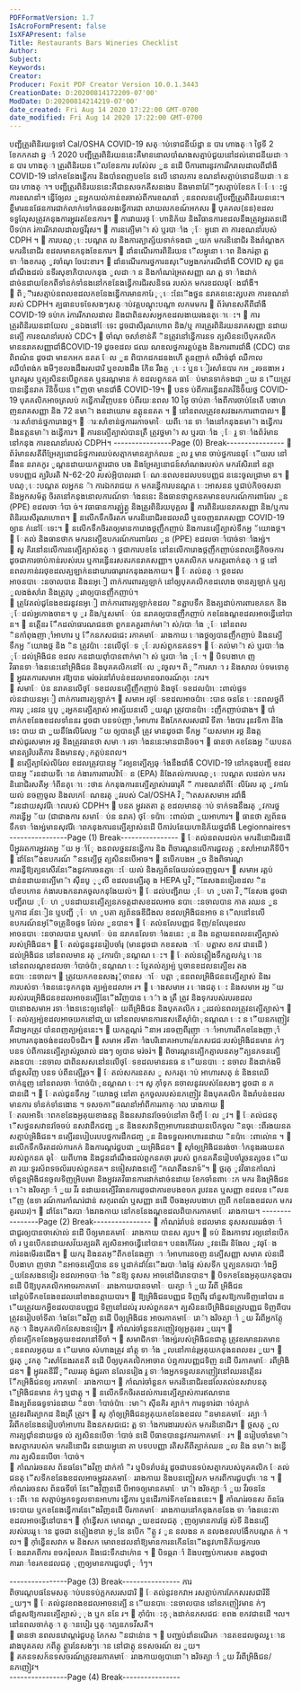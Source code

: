 ```yaml
---
PDFFormatVersion: 1.7
IsAcroFormPresent: false
IsXFAPresent: false
Title: Restaurants Bars Wineries Checklist
Author: 
Subject: 
Keywords: 
Creator: 
Producer: Foxit PDF Creator Version 10.0.1.3443
CreationDate: D:20200814172209-07'00'
ModDate: D:20200814214219-07'00'
date_created: Fri Aug 14 2020 17:22:00 GMT-0700
date_modified: Fri Aug 14 2020 17:22:00 GMT-0700
---
```

បញ្ជីត្រួរពិនិរយទូទៅ Cal/OSHA COVID-19 
សត្ាប់ទោជនីយ៍ដ្ឋា ន បារ ហាងត្ា 
ថ្ងៃទី 2 ខែកកកដា ឆ្ន ាំ 2020 
បញ្ជីត្រួរពិនិរយននេះគឺមាននោលបាំណងសត្មាប់ជួយនៅដល់នោជនីយដាា ន បារ ហាងត្ា ត្រួរពិនិរយន ើលខែនការ
របស់ែល ួន នដើ បីការពារនូវការរីករាលដាលពីជាំងឺ COVID-19 នៅកខនែងន្វើការ និងបាំនពញបខនែ នលើ នោលការ
ខណនាំសត្មាប់នោជនីយដាា ន បារ ហាងត្ា។ បញ្ជីត្រួរពិនិរយននេះគឺជានសចកតីសនងេប និងមានារែែីៗសត្មាប់ខែនក
ែែេះថ្នការខណនាំ។ ន្វើឲ្យែល ួនអ្នកយល់កាន់ខរចាស់ពីការខណនាំ  ុននពលនត្បើបញ្ជីត្រួរពិនិរយននេះ។ 
ខ្លឹមារននផែនការជាក់លាក់ទៅកផនលងទ្វើការជា
លាយលកខណ៍អកសរ 
 បុគគល(នន)ខដលទទួលែុសត្រូវកនុងការអ្នុវរតខែនការ។ 
 ការវាយរថ្ ែហានិភ័យ និងវិធានការខដលនឹងត្រូវអ្នុវរតនដើ បីទប់ាក រ់ការរីករាលដាលថ្នវីរុស។ 
 ការនត្បើមា៉ា ស់ ឬរបាាំង ុែ អ្នុនោ តា ការខណនាំរបស់ CDPH ។ 
 ការបណ្ុេះបណ្តត ល និងការត្បាត្ស័យទាក់ទងជា ួយក មករនិនោជិរ និងរាំណ្តងក មករនិនោជិរ
ខដលមានកនុងខែនការ។ 
 ដាំនណើរការពិនិរយន ើលអ្នុនោ ោព និងករ់ត្តា ត្ព ទាាំងខករត្ ូវចាំណុ ចែវេះខារ។ 
 ដាំនណើរការថ្នការនសុើបអ្នងករករណីជាំងឺ COVID សូ ជូនដាំណឹងដល់ នទីរសុខាភិបាលកនុង ូលដាា ន 
និងកាំណរ់អ្រតសញ្ញា ណ ត្ព ទាាំងដាក់ដាច់នដាយខែកពីទាំនក់ទាំនងនៅកខនែងន្វើការជិរសនិទធ
របស់ក មករខដលឆ្ែងជាំងឺ។  
 ពិ្ីារសត្មាប់នពលខដលកខនែងន្វើការមានការែ្ុេះនែើងថ្នន នរាគននេះត្សបតា  ការខណនាំរបស់ 
CDPH។ 
ត្បធានបទទែសងៗសត្ាប់វគ្គបណ្តុះបណ្តា លកមមករ 
 ព័រ៌មានសតីពីជាំងឺ COVID-19 ទប់ាក រ់ការរីករាលដាល និងជាពិនសសអ្នកខដលងាយរងនត្ោេះ។ 
 ការត្រួរពិនិរយនដាយែល ួនឯងនៅែទេះ ដូចជាសីរុណហោព និង/ឬ ការត្រួរពិនិរយនរាគសញ្ញា នដាយ
នត្បើ ការខណនាំរបស់ CDC។ 
 ចាំណុ ចសាំខាន់គឺ ិនត្រូវនៅន្វើការនទ ត្បសិននបើបុគគលិកមាននរាគសញ្ញាជាំងឺCOVID-19 ដូចខដល
 ជឈ ណឌលថ្នការត្គប់ត្គង និងការពារជាំងឺ (CDC) បានពិពណ៌ន ដូចជា មានកអក នតត ែល ួន 
ពិបាកដកដនងហើ  ត្គុនញាក់ ឈឺាច់ដុាំ ឈឺកាល ឈឺបាំពង់ក ងមីៗខលងដឹងរសជារិ ឬខលងដឹង
កែិន រឹងត្ច ុេះ ឬន ៀរសាំនបារ កអ ួរចនងាអ រ ឬរាគរូស ឬត្បសិននបើពួកនគ ឬនរណ្តមាន ក់ ខដលពួកនគ
ធាែ ប់មានទាក់ទងជា ួយ ន ើយត្រូវបានន្វើនរាគ វិនិច័័យន ើញថា មានជាំងឺ COVID-19។ 
 បនទ ប់ពីការន្វើនរាគវិនិច័័យថ្ន COVID-19 បុគគលិកអាចត្រលប់ កន្វើការវិញបនទ ប់ពីរយៈនពល 
10 ថ្ងៃ ចាប់តាាំងពីការចាប់នែតើ បងាហ ញនរាគសញ្ញា និង 72 នមា៉ា ងនដាយោម នត្គុននតត ។ 
 នៅនពលត្រូវខសវងរកការពាបាល។ 
 ារៈសាំខាន់ថ្នការោងថ្ដ។ 
 ារៈសាំខាន់ថ្នការរកាចមាៃ យពីោន ទាាំងនៅកនុងនមា៉ា ងន្វើការ និងនត្តនមា៉ា ងន្វើការ។ 
 ការនត្បើត្បាស់បានត្រឹ ត្រូវថ្នមា៉ា ស ឬរបាាំង ុែ រួ ទាាំងព័រ៌មាននៅកនុង ការខណនាំរបស់ CDPH។ 
----------------Page (0) Break----------------
 ព័រ៌មានសតីពីអ្រែត្បនោជន៍ថ្នការឈប់សត្មាកមានត្បាក់ឈន ួល រួ មាន ចាប់ថ្នការនឆ្ែើយរប
នៅនឹងន នរាគកូរ ូណ្តនដាយយកត្គួារជាច បង និងអ្រែត្បនោជន៍សាំណងរបស់ក មករសែិរនៅ
នត្កា  បទបញ្ញជ ត្បរិបរតិ N-62-20 របស់អ្ភិបាលរដា ែណៈនពលខដលបទបញ្ញជ ននេះចូលជា្រមា
ន។ 
 បណ្ុេះបណ្តត លអ្នកន ៉ា ការឯករាជយ ក មករន្វើការបនណ្តត េះអាសនន ឬជាប់កិចចសនា និងអ្នកសម័ត្គ
ចិរតនៅកនុងនោលការណ៍ទាាំងននេះ និងធានថាពួកនគមានឧបករណ៍ការពារែល ួន (PPE) ខដលចាាំបា
ច់។ 
 វធាធានការត្គ្ប់ត្គ្ង និងត្រួរពិនិរយបុគ្គល 
 ការពិនិរយនរាគសញ្ញា និង/ឬការពិនិរយសីរុណហោព។ 
 នលើកទឹកចិរតក មករនិនោជិរខដលឈឺ ឬនចញនរាគសញ្ញា COVID-19 ឲ្យាន ក់នៅែទេះ។ 
 នលើកទឹកចិរតឲ្យមានការោងថ្ដញឹកញាប់ និងការនត្បើត្បាស់ទឹកអ្ន ័យោងថ្ដ។ 
 ែតល់ និងធានថាក មករនត្បើឧបករណ៍ការពារែល ួន (PPE) ខដលចាាំបាច់ទាាំងអ្ស់។  
 សូ គិរនៅនលើការនត្បើត្បាស់នត្ា ថ្ដជាការបខនែ នៅនលើការោងថ្ដញឹកញាប់នពលន្វើកិចចការ 
ដូចជាការចាប់កាន់របស់របរ ឬការន្វើនរសតរកនរាគសញ្ញា។ បុគគលិកក មករគួរពាក់នត្ា ថ្ដ នៅ
នពលកាន់វរថុខដលត្បឡាក់នដាយារធារុរាវកនុងរាងកាយ។ 
 ែតល់នត្ា ថ្ដខដលអាចនបាេះនចាលបាន និងនអ្ៀ ពាក់ការពារត្បឡាក់ នៅឲ្យបុគគលិកខដលោង
ចានត្បឡាក់ ឬត្ប ូលងង់សាំរា  និងត្រូវប្ ូរវាឲ្យបានញឹកញាប់។  
 ត្រូវែតល់ជូនែងខដរនូវនអ្ៀ ពាក់ការពារត្បឡាក់ខដល ិនត្ជាបទឹក និងត្បដាប់ការពារខភនក និង
 ុែដល់អ្នកោងចាន។ ប្ ូរ និង/ឬសមាែ ប់ន នរាគឲ្យបានញឹកញាប់ កខនែងណ្តខដលអាចន្វើនៅបា
ន។ 
 នត្កើនរ ែឹកដល់ាធារណជនថា ពួកនគគួរពាក់មា៉ា ស់/របាាំង ុែ នៅនពល ិនកាំពុងញាុាំអាហារ ឬ
ែឹកនភសជជេះ រកាគមាែ ររាងកាយ ោងថ្ដឲ្យបានញឹកញាប់ និងនត្បើទឹកអ្ន ័យោងថ្ដ និង ិន
ត្រូវប៉ាេះនលើថ្ែទ ុែរបស់ពួកនគនទ។ 
 ែតល់មា៉ា ស់ ឬរបាាំង ុែដល់អ្រិងិជន ខដល កនដាយពុាំបានពាក់មា៉ា ស់ ឬរបាាំង ុែ។ 
 បិទបងាហ ញវិធានទាាំងននេះនៅអ្រិងិជន និងបុគគលិកនៅែល ូវចូល។ 
ពិ្ីការសាា រ និងសាល ប់ទមទោគ្ 
 អ្នុវរតការសមាអ រឱ្យបាន មរ់ចរ់នៅរាំបន់ខដលមានចរាចរណ៍កុេះករ។  
 សមាែ ប់ន នរាគនលើថ្ែទខដលនត្បើញឹកញាប់ និងថ្ែទខដលប៉ាេះពាល់ផ្ទទ ល់នដាយនអ្ៀ ពាក់ការពារត្បឡាក់។ 
 សមាអ រថ្ែទខដលអាចប៉ាេះបាន ចននែ េះនពលថ្នពីការប្ ូរនវន ឬប្ ូរអ្នកនត្បើត្បាស់ អាត្ស័យនលើ ួយណ្ត
ត្រូវបានប៉ាេះញឹកញាប់ជាង។ 
 បាំពាក់កខនែងខដលទាំននរ ដូចជា បនទប់ញាុាំអាហារ និងភែកសរសជារិ ទីតាាំងបារ រុនវទិកា និងែទេះ
បាយ ជា ួយនឹងែលិរែលអ្ន ័យ ឲ្យបានត្រឹ ត្រូវ មានដូចជា ទឹកអ្ន ័យសមាអ រថ្ដ និងត្ក
ដាស់ជូរសមាអ រថ្ដ និងត្រូវធានថា សមាា រទាាំងននេះមានជានិចច។ 
 ធានថា កខនែងអ្ន ័យបនតមានត្បរិបរតិការ និងមានស្ុកត្គប់នពល។  
 នត្បើត្បាស់ែលិរែល ខដលត្រូវបានអ្នុ ័រឲ្យនត្បើត្បឆ្ាំងនឹងជាំងឺ COVID-19 នៅកនុងបញ្ជី ខដល
បានអ្នុ ័រនដាយទីោន ក់ងារការពារបរិាែ ន (EPA) និងែតល់ការបណ្ុេះបណ្តត លដល់ក មករ
និនោជិរសតីអ្ាំពីនត្ោេះថាន ក់កនុងការនត្បើត្បាស់ារធារុគី ី ការខណនាំពីែលិរែល រត្ ូវការែយល់
នចញចូល និងលកេែណឌរត្ ូវរបស់ Cal/OSHA  វិ្ីាតសតសមាអ រជាំងឺ ឺរនដាយសុវរែិោពរបស់ 
CDPH។ 
 បនត អ្នុវរតតា ត្ក ខដលមានត្ាប់ ទាក់ទងនឹងរត្ ូវការថ្នការន្វើអ្ន ័យ (ជាជាងការ
សមាែ ប់ន នរាគ) ថ្ែទប៉ាេះពាល់ជា ួយអាហារ។ 
 ធានថា ត្បព័នធទឹកទាាំងអ្ស់មានសុវរែិោពកនុងការនត្បើត្បាស់នដើ បីការ់បនែយហានិភ័យថ្នជាំងឺ 
Legionnaires។ 
----------------Page (1) Break----------------
 ែតល់នពលដល់ក មករនិនោជិរនដើ បីអ្នុវរតការអ្នុវរតអ្ន ័យ អ្ាំែុ ងនពលថ្ននវនន្វើការ និង
ពិចារណ្តនលើការជួលត្កុ   ុនសាំអារោគីទីបី។ 
 ដាំនែើងឧបករណ៍ ិននត្បើថ្ដ ត្បសិននបើអាច។ 
 នបើកបងអ ួច និងពិចារណ្តការន្វើឱ្យត្បនសើរនែើងនូវការចនត្មាេះែយល់ និងត្បព័នធែយល់នចញចូល។ 
 សមាអ រត្គប់ជាន់នដាយនត្បើមា៉ា សុីនបូ ្ូលី ខដលនត្បើរត្ ង HEPA ឬវិ្ីនែសងនទៀរខដល ិន
បាំខបកោន ក់ងារបងកនរាគចូលកនុងែយល់។ 
 ែដល់បញ្ជីរាយ ុែ ហ ូបតា វិ្ីនែសង ដូចជា បញ្ជីរាយ ុែ ហ ូបនដាយនត្បើត្បនភទត្កដាសខដលអាច
នបាេះនចាលបាន កាត រឈន ួន ឬកាដ រនែៀន ឬបញ្ជី ុែ ហ ូបតា ត្បព័នធឌីជីងល ខដលអ្រិងិជនអាច
ន ើលនៅនលើឧបករណ៍នអ្ែិចត្រូនិចផ្ទទ ល់ែល ួនបាន។ 
 ែតល់នលែបញ្ញជ ទិញ/នលែរុខដលអាចនបាេះនចាលបាន ឬសមាែ ប់ន នរាគនលែទាាំងននេះ  ុន និង
នត្កាយនពលនត្បើត្បាស់របស់អ្រិងិជន។ 
 ែតល់ជូននូវនរៀបចាំរុ (មានដូចជា កខនសង ាែ បត្ពាស  ខកវ ជានដើ ) ដល់អ្រិងិជន នៅនពលមាន
រត្ ូវការប៉ាុនណ្តណ េះ។ 
 ែតល់នត្គឿងទឹកត្ជលក់រួ ោន នៅនពលណ្តខដលចាាំបាច់ប៉ាុនណ្តណ េះ ឬែតល់ត្បអ្ប់ ឬចានខដលនត្បើខរ តង
នបាេះនចាល។ 
 ត្រូវយកកខនសងរុុំចានស ាែ បត្ពា ុននពលអ្រិងិជននត្បើត្បាស់ និងរការបស់ទាាំងននេះទុកកនុង
ត្បអ្ប់ខដលាអ រ។ 
 ោងសមាអ រ ោងជត្ េះ និងសមាអ រអ្ន ័យរបស់របរអ្រិងិជនខដលអាចនត្បើនែើងវិញបាន ោ៉ា ង
ត្រឹ ត្រូវ និងទុករបស់របរខដលបានោងសមាអ រទាាំងននេះឲ្យនៅឆ្ៃ យពីអ្រិងិជន និងបុគគលិក 
រ ូរដល់នពលត្រូវនត្បើត្បាស់។ 
 ែតល់ត្បអ្ប់ខដលអាចយកនៅជា ួយ នៅនពលមានការនសនើសុាំប៉ាុនណ្តណ េះ ន ើយនភញៀវគឺជាអ្នកត្រូវ
បាំនពញត្បអ្ប់ននេះ។ 
 យកត្កណ្តរ់ ិនាអ រនចញពីរុញុា ាាំអាហារពីកខនែងញាុាំអាហារកនុងចង់ខដលបិទជិរ។ 
 សមាអ រទីតាាំងបរិនោគអាហារ/នភសជជៈរបស់អ្រិងិជនមាន ក់ៗ បនទ ប់ពីការនត្បើត្បាស់រួចរាល់ ដងៗ 
ឲ្យបាន មរ់ចរ់។ 
 ពិចារណ្តនត្បើកត្មាលនតអ្ីត្បនភទនត្បើ តងនបាេះនចាល ជាពិនសសនៅនលើថ្ែទខដលមានរនធ ន ើយនបាេះ
នចាល និងដាក់ងមីជាំនួសវិញ បនទ ប់ពីនត្បើរួច។ 
 ែតល់សករនតស ូ សករត្ោប់ អាហារសត្ ន់ និងនឈើចាក់ន្មញ នៅនពលចាាំបាច់ប៉ាុនណ្តណ េះ។ សូ កុាំទុក
នចាលនូវរបស់នែសងៗ ដូចជា ន គ  ជានដើ ។ 
 ែតល់ជូនទឹកអ្ន ័យោងថ្ដ នៅតា ត្ចកចូលរបស់នភញៀវ និងបុគគលិក និងរាំបន់ខដលមានការ
ទាំនក់ទាំនងោន ។ 
ទសចកាីផណនាំអាំពីការរកាគ្ាល រោងកាយ 
 ែតលអាទិោពកខនែងអ្ងគុយខាងនត្ត និងនសវានវចែចប់នៅតា ចិញ្ចឹ ែល ូវ។ 
 ែតល់ជនត្ ើសថ្ននសវានវចែចប់ នសវាដឹកជញ្ជ ូន និងនសវាទិញអាហារនដាយនបើកចូល ិនចុេះពីរងយនត 
សត្មាប់អ្រិងិជន។ នត្បើរនបៀបរបបថ្នការដឹកជញ្ច ូន និងទទួលអាហារនដាយ ិនប៉ាេះពាល់ោន ។ 
 នលើកទឹកចិរតដល់ការកក់ និងការណ្តរ់ជួបជា ួយអ្រិងិជន។ 
 សុាំឲ្យអ្រិងិជនរង់ចាាំកនុងរងយនតរបស់ពួកនគ ឆ្ៃ យពីហាង និងជូនដាំណឹងដល់ពួកនគថា រុរបស់
ពួកនគគឺនរៀបចាំរួចនត្សចន ើយ តា រយៈទូរស័ពទចល័ររបស់ពួកនគ។ នចៀសវាងនត្បើ “កណតឹងនរាទ៍”។ 
 ថ្លរត្ ូវវិធានកាំណរ់ចាំនួនអ្រិងិជនចូលទិញអ្រិបរមា និងអ្នុវរតវិធានការដាក់ដាច់នដាយ
ខែកចាំនពាេះក មករ និងអ្រិងិជន ោ៉ា ងរិចត្បាាំ ួយ វីរ នដាយនត្បើវិធានការដូចជាការខបងខចក
រូបវនត ឬសញ្ញា ខដលន ើលន ើញ (ឧទា រណ៍ការកាំណរ់ជាន់ សកុរពណ៌ ឬសញ្ញា នដើ បីចងអុលបងាហ ញពី
កខនែងខដលក មករគួរឈរ)។ 
 ដាំនែើងរបាាំងរាងកាយ នៅកខនែងណ្តខដលពិបាករកាគមាែ ររាងកាយ។ 
----------------Page (2) Break----------------
 កាំណរ់រាំបន់ ខដលមាន នុសសឈររង់ចាាំជាជួរឲ្យបានចាស់ោល់ នដើ បីឲ្យមានគមាែ ររាងកាយ
បានស ត្សប។ 
 ទប់ និងរកាទាវ រឲ្យនៅនបើកចាំ រ ឬនបើកនដាយសវ័យត្បវរតិ ត្បសិនអាចន្វើនៅបាន។ បនងកើរែល ូវនដើរ
និងែល ូវឆ្ែងការ់នងមើរនជើង។ 
 យករុ និងនតអ្ីពីកខនែងញុា ាាំអាហារនចញ នត្បើសញ្ញា សមាគ ល់នដើ បីបងាហ ញថាវា ិនអាចនត្បើបាន
នទ ឬដាក់ដាំនែើងរបាាំងផ្ទែ ស់សទីក ឬត្បនភទរបាាំងអ្វី ួយនែសងនទៀរ ខដលអាចបាាំង ិនឱ្យ នុសស
អាចនៅជិរោនបាន។ 
 បិទកខនែងអ្ងគុយកនុងបារ នដើ បីឱ្យបុគគលិកអាចរកាគមាែ ររាងកាយបានចមាៃ យត្បាាំ ួយ វីរពី
អ្រិងិជន នៅត្គប់ទីកខនែងខដលនៅខាងនត្កាយបារ។ 
 ឱ្យអ្រិងិជនបញ្ញជ ទិញពីរុ ជាំនួសឱ្យការទិញនៅបារ ន ើយត្រូវយកអ្វីខដលបានបញ្ញជ ទិញនៅដល់រុ
របស់ពួកនគ។ ត្បសិននបើអ្រិងិជនត្រូវបញ្ញជ ទិញពីបារ ត្រូវនរៀបចាំទីតាាំងនែើងវិញ នដើ បីឲ្យអ្រិងិជន
អាចរកាគមាែ រោ៉ា ងរិចត្បាាំ ួយ វីរពីអ្នកត្កែុ កត្ា និងបុគគលិកនែសងនទៀរ។ 
 កាំណរ់ចាំនួននភញៀវឲ្យអ្ងគុរខរ ួយរុ។ 
 កុាំនត្បើកខនែងអ្ងគុយខដលនៅទីចាំ ។ 
 សមាជិកទាាំងអ្ស់របស់អ្រិងិជនជាត្កុ ត្រូវខរមានវរតមាន  ុននពលអ្ងគុយ ន ើយមាច ស់ហាងត្រូវ
នាំត្កុ ទាាំង ូលនៅកាន់រុអ្ងគុយកនុងនពលខរ ួយ។ 
 ថ្លរត្ ូវកត្ ិរសាំនែងរតនតី នដើ បីឲ្យបុគគលិកអាចាត ប់ឮការបញ្ញជទិញ នដើ បីរកាគមាែ រពីអ្រិងិ
ជន។ 
 អ្នុវរតនីរិវិ្ីឈររត្ ង់ជួរតា នលែនរៀង រួ ទាាំងអ្នកទទួលនភញៀវនៅឈរនត្កើនរ ែឹកអ្រិងិជនឲ្យ
រកាគមាែ ររាងកាយ។ 
 កាំណរ់ចាំនួនក មករនិនោជិរខដលែតល់នសវាបនត្ ើអ្រិងិជនមាន ក់ៗ ឬជាត្កុ ។ 
 នលើកទឹកចិរតដល់ការនត្បើត្បាស់ការឥណទាន និងត្បព័នធទូទារ់នដាយ ិនចាាំបាច់ប៉ាេះមា៉ា សុីនគិរ
ត្បាក់។ ការទូទារ់ជាាច់ត្បាក់ត្រូវខរពិរត្បាកដ និងត្រឹ ត្រូវ។ 
 សូ កុាំឲ្យអ្រិងិជនអ្ងគុយកខនែងខដល ិនមានគមាែ រត្បាាំ វីរពីកខនែងនរៀបចាំអាហារ និងនភសជជេះ 
ត្ព ទាាំងការងាររបស់ក មករនិនោជិរ។ 
 ថ្លសត្ ួលការត្បជុាំនដាយផ្ទទ ល់ ត្បសិននបើចាាំបាច់ នដើ បីធានបាននូវការរកាគមាែ រ។ 
 នរៀបចាំនមា៉ា ងសត្មាករបស់ក មករនិនោជិរ នដាយអ្នុនោ តា បទបបញ្ញា រតិសតីពីត្បាក់ឈន ួល និង
នមា៉ា ងន្វើការ ត្បសិននបើចាាំបាច់។  
 កាំណរ់រចនស ព័នធនែើងវិញ ដាក់កាំ ិរ ឬបិទរាំបន់រួ  ដូចជាបនទប់សត្មាករបស់បុគគលិក ែតល់
ជនត្ ើសទីកខនែងខដលអាចអ្នុវរតគមាែ ររាងកាយ និងបនញ្ជៀសក មករពីការជួបជុាំោន ។ 
 កាំណរ់រចនស ព័នធទីចាំ នែើងវិញនដើ បីអាចឲ្យមានគមាែ រោ៉ា ងរិចត្បាាំ ួយ វីរចននែ េះពីោន
សត្មាប់អ្នកទទួលទានអាហារ ន្វើការ ឬនដើរការ់ទីកខនែងននេះ។ 
 កាំណរ់រចនស ព័នធែទេះបាយ ឬកខនែងន្វើការនែើងវិញនដើ បីរកាគមាែ ររាងកាយនៅកនុងកខនែង
ទាាំងននេះតា ខដលអាចន្វើនៅបាន។ 
 កុាំន្វើសក មោពណ្ត ួយខដលជត្ ុញឲ្យមានការផ្ទែ ស់ទី និងនត្បើរបស់របររួ ោន ដូចជា នត្ចៀងខារា 
អ្ូនែ នបើក ីត្កូ វ ូន នលងន គ  នលងខលបងែឹកបណ្តត ក់ ។ល។ 
 កុាំន្វើនសវាក ម និងសក មោពខដលនាំឱ្យមានការនកើននែើងនូវហានិភ័យថ្នការច ែងនរាគពីការ
ខចករុំខលក និងជេះទឹកដាក់ោន ។ 
 បិទឆ្ករាាំ និងបញ្ឈប់ការសខ តងដូចជា ការរាាំខរកខដលជត្ ុញឲ្យមានការជួបជុាំ្ាំៗ។ 
  
----------------Page (3) Break----------------
ការពិចារណ្តបផនែមសត្ាប់បនទប់ភ្លកសរសជារិ 
 ែតល់នូវខកវាអ រសត្មាប់ការភែកសរសជារិនី ួយៗ។ 
 ែតល់នូវខពងខដលអាចនត្បើ ន ើយនបាេះនចាលបាន នៅនភញៀវមាន ក់ៗ ជាំនួសឱ្យការនត្បើត្បាស់្ុង ឬក
ននែ រ។ 
 កុាំប៉ាេះក្ុងដាក់នភសជជៈ ខពង ខកវជានដើ  ។ល។ នៅនពលចាក់ត្ា ត្ានបៀរ ឬត្ាត្បនភទវីសគី។  
 ធានថា នពលនវោណ្តរ់ជួបត្កុ ភែកស ិនជាន់ោន ។ 
 បញ្ឈប់ដាំនណើរក ានតខដលចូលរួ ោន រវាងបុគគល កពីត្កុ ត្គួារនែសងៗោន នៅជាត្កុ នទសចរណ៍
ខរ ួយ។  
  គគនទសក៍នទសចរណ៍ត្រូវខររកាគមាែ ររាងកាយឲ្យបានោ៉ា ងរិចត្បាាំ ួយ វីរពីអ្រិងិជន/នភញៀវ។   
----------------Page (4) Break----------------
